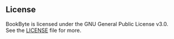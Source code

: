 ## License
BookByte is licensed under the GNU General Public License v3.0.  
See the [LICENSE](./LICENSE) file for more.
